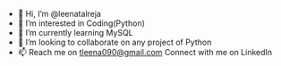 - 👋 Hi, I’m @leenatalreja
- 👀 I’m interested in Coding(Python)
- 🌱 I’m currently learning MySQL
- 💞️ I’m looking to collaborate on any project of Python
- 📫 Reach me on tleena090@gmail.com
Connect with me on LinkedIn<link rel="stylesheet" href="https://www.linkedin.com/in/leena-talreja/ " />

<!---
leenatalreja/leenatalreja is a ✨ special ✨ repository because its `README.md` (this file) appears on your GitHub profile.
You can click the Preview link to take a look at your changes.
--->
